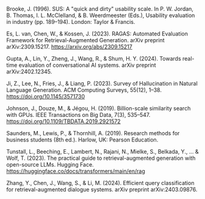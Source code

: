 Brooke, J. (1996). SUS: A "quick and dirty" usability scale. In P. W. Jordan, B. Thomas, I. L. McClelland, & B. Weerdmeester (Eds.), Usability evaluation in industry (pp. 189–194). London: Taylor & Francis.

Es, L. van, Chen, W., & Kossen, J. (2023). RAGAS: Automated Evaluation Framework for Retrieval-Augmented Generation. arXiv preprint arXiv:2309.15217. https://arxiv.org/abs/2309.15217

Gupta, A., Lin, Y., Zheng, J., Wang, R., & Shum, H. Y. (2024). Towards real-time evaluation of conversational AI systems. arXiv preprint arXiv:2402.12345.

Ji, Z., Lee, N., Fries, J., & Liang, P. (2023). Survey of Hallucination in Natural Language Generation. ACM Computing Surveys, 55(12), 1–38. https://doi.org/10.1145/3571730

Johnson, J., Douze, M., & Jégou, H. (2019). Billion-scale similarity search with GPUs. IEEE Transactions on Big Data, 7(3), 535–547. https://doi.org/10.1109/TBDATA.2019.2921572

Saunders, M., Lewis, P., & Thornhill, A. (2019). Research methods for business students (8th ed.). Harlow, UK: Pearson Education.

Tunstall, L., Beeching, E., Lambert, N., Rajani, N., Mielke, S., Belkada, Y., ... & Wolf, T. (2023). The practical guide to retrieval-augmented generation with open-source LLMs. Hugging Face. https://huggingface.co/docs/transformers/main/en/rag

Zhang, Y., Chen, J., Wang, S., & Li, M. (2024). Efficient query classification for retrieval-augmented dialogue systems. arXiv preprint arXiv:2403.09876.